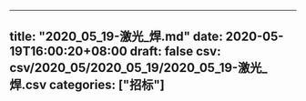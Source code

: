 
---
title: "2020_05_19-激光_焊.md"
date: 2020-05-19T16:00:20+08:00
draft: false
csv: csv/2020_05/2020_05_19/2020_05_19-激光_焊.csv
categories: ["招标"]
---

